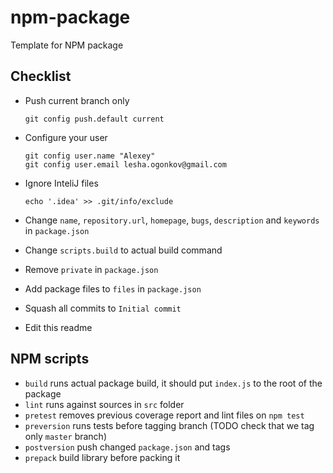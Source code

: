 # npm-package
Template for NPM package

## Checklist

* Push current branch only

      git config push.default current

* Configure your user

      git config user.name "Alexey"
      git config user.email lesha.ogonkov@gmail.com

* Ignore InteliJ files

      echo '.idea' >> .git/info/exclude

* Change `name`, `repository.url`, `homepage`, `bugs`, `description` and
  `keywords` in `package.json`
* Change `scripts.build` to actual build command
* Remove `private` in `package.json`
* Add package files to `files` in `package.json`
* Squash all commits to `Initial commit`
* Edit this readme

## NPM scripts

* `build` runs actual package build, it should put `index.js` to the root of
  the package
* `lint` runs against sources in `src` folder
* `pretest` removes previous coverage report and lint files on `npm test`
* `preversion` runs tests before tagging branch (TODO check that we tag only
  `master` branch)
* `postversion` push changed `package.json` and tags
* `prepack` build library before packing it
